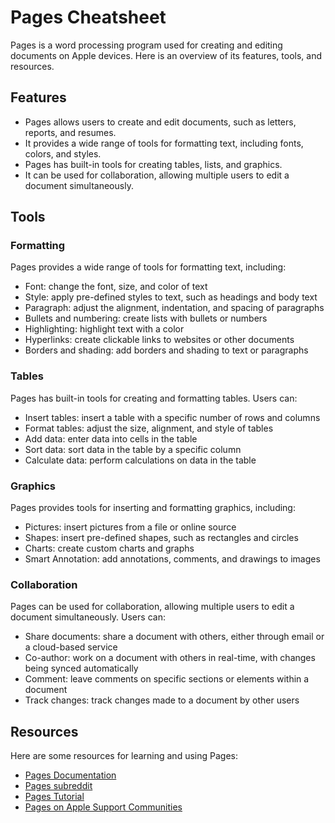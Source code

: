 # Pages Cheatsheet

Pages is a word processing program used for creating and editing documents on Apple devices. Here is an overview of its features, tools, and resources.

## Features

- Pages allows users to create and edit documents, such as letters, reports, and resumes.
- It provides a wide range of tools for formatting text, including fonts, colors, and styles.
- Pages has built-in tools for creating tables, lists, and graphics.
- It can be used for collaboration, allowing multiple users to edit a document simultaneously.

## Tools

### Formatting

Pages provides a wide range of tools for formatting text, including:

- Font: change the font, size, and color of text
- Style: apply pre-defined styles to text, such as headings and body text
- Paragraph: adjust the alignment, indentation, and spacing of paragraphs
- Bullets and numbering: create lists with bullets or numbers
- Highlighting: highlight text with a color
- Hyperlinks: create clickable links to websites or other documents
- Borders and shading: add borders and shading to text or paragraphs

### Tables

Pages has built-in tools for creating and formatting tables. Users can:

- Insert tables: insert a table with a specific number of rows and columns
- Format tables: adjust the size, alignment, and style of tables
- Add data: enter data into cells in the table
- Sort data: sort data in the table by a specific column
- Calculate data: perform calculations on data in the table

### Graphics

Pages provides tools for inserting and formatting graphics, including:

- Pictures: insert pictures from a file or online source
- Shapes: insert pre-defined shapes, such as rectangles and circles
- Charts: create custom charts and graphs
- Smart Annotation: add annotations, comments, and drawings to images

### Collaboration

Pages can be used for collaboration, allowing multiple users to edit a document simultaneously. Users can:

- Share documents: share a document with others, either through email or a cloud-based service
- Co-author: work on a document with others in real-time, with changes being synced automatically
- Comment: leave comments on specific sections or elements within a document
- Track changes: track changes made to a document by other users

## Resources

Here are some resources for learning and using Pages:

- [Pages Documentation](https://support.apple.com/guide/pages/welcome/mac)
- [Pages subreddit](https://www.reddit.com/r/pages/)
- [Pages Tutorial](https://support.apple.com/en-us/guide/pages/tanf2fde0b6d/mac)
- [Pages on Apple Support Communities](https://discussions.apple.com/community/pages)
